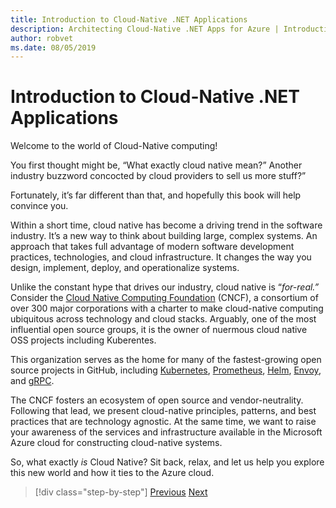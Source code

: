 ```yaml
---
title: Introduction to Cloud-Native .NET Applications
description: Architecting Cloud-Native .NET Apps for Azure | Introduction to Cloud-Native .NET Applications
author: robvet
ms.date: 08/05/2019
---
```

# Introduction to Cloud-Native .NET Applications

Welcome to the world of Cloud-Native computing!

You first thought might be, “What exactly cloud native mean?” Another industry buzzword concocted by cloud providers to sell us more stuff?”

Fortunately, it’s far different than that, and hopefully this book will help convince you.

Within a short time, cloud native has become a driving trend in the software industry. It’s a new way to think about building large, complex systems. An approach that takes full advantage of modern software development practices, technologies, and cloud infrastructure. It changes the way you design, implement, deploy, and operationalize systems.

Unlike the constant hype that drives our industry, cloud native is “*for-real.”* Consider the [Cloud Native Computing Foundation](https://www.cncf.io/) (CNCF), a consortium of over 300 major corporations with a charter to make cloud-native computing ubiquitous across technology and cloud stacks. Arguably, one of the most influential open source groups, it is the owner of nuermous cloud native OSS projects including Kuberentes.

This organization serves as the home for many of the fastest-growing open source projects in GitHub, including [Kubernetes](https://kubernetes.io/), [Prometheus](https://prometheus.io/), [Helm](https://helm.sh/), [Envoy](https://www.envoyproxy.io/), and [gRPC](https://grpc.io/).

The CNCF fosters an ecosystem of open source and vendor-neutrality. Following that lead, we present cloud-native principles, patterns, and best practices that are technology agnostic. At the same time, we want to raise your awareness of the services and infrastructure available in the Microsoft Azure cloud for constructing cloud-native systems. 

So, what exactly *is* Cloud Native? Sit back, relax, and let us help you explore this new world and how it ties to the Azure cloud.

>[!div class="step-by-step"]
>[Previous](index.md)
>[Next](definition.md)
